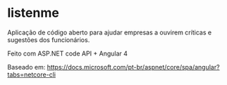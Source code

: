 # listenme
Aplicação de código aberto para ajudar empresas a ouvirem críticas e sugestões dos funcionários.

Feito com ASP.NET code API + Angular 4

Baseado em:
https://docs.microsoft.com/pt-br/aspnet/core/spa/angular?tabs=netcore-cli
